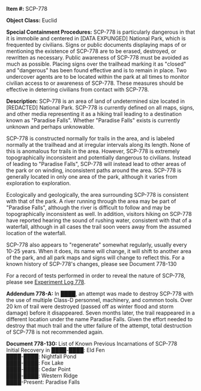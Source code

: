 **Item #:** SCP-778

**Object Class:** Euclid

**Special Containment Procedures:** SCP-778 is particularly dangerous in that it is immobile and centered in \[DATA EXPUNGED\] National Park, which is frequented by civilians. Signs or public documents displaying maps of or mentioning the existence of SCP-778 are to be erased, destroyed, or rewritten as necessary. Public awareness of SCP-778 must be avoided as much as possible. Placing signs over the trailhead marking it as "closed" and "dangerous" has been found effective and is to remain in place. Two undercover agents are to be located within the park at all times to monitor civilian access to or awareness of SCP-778. These measures should be effective in deterring civilians from contact with SCP-778.

**Description:** SCP-778 is an area of land of undetermined size located in \[REDACTED\] National Park. SCP-778 is currently defined on all maps, signs, and other media representing it as a hiking trail leading to a destination known as "Paradise Falls". Whether "Paradise Falls" exists is currently unknown and perhaps unknowable.

SCP-778 is constructed normally for trails in the area, and is labeled normally at the trailhead and at irregular intervals along its length. None of this is anomalous for trails in the area. However, SCP-778 is extremely topographically inconsistent and potentially dangerous to civilians. Instead of leading to "Paradise Falls", SCP-778 will instead lead to other areas of the park or on winding, inconsistent paths around the area. SCP-778 is generally located in only one area of the park, although it varies from exploration to exploration.

Ecologically and geologically, the area surrounding SCP-778 is consistent with that of the park. A river running through the area may be part of "Paradise Falls", although the river is difficult to follow and may be topographically inconsistent as well. In addition, visitors hiking on SCP-778 have reported hearing the sound of rushing water, consistent with that of a waterfall, although in all cases the trail soon veers away from the assumed location of the waterfall.

SCP-778 also appears to "regenerate" somewhat regularly, usually every 10-25 years. When it does, its name will change, it will shift to another area of the park, and all park maps and signs will change to reflect this. For a known history of SCP-778's changes, please see Document 778-130

For a record of tests performed in order to reveal the nature of SCP-778, please see [Experiment Log 778](/experiment-log-778).

**Addendum 778-A:** In ████, an attempt was made to destroy SCP-778 with the use of multiple Class-D personnel, machinery, and common tools. Over 20 km of trail were destroyed (passed off as winter flood and storm damage) before it disappeared. Seven months later, the trail reappeared in a different location under the name Paradise Falls. Given the effort needed to destroy that much trail and the utter failure of the attempt, total destruction of SCP-778 is not recommended again.

**Document 778-130:** List of Known Previous Incarnations of SCP-778  
Initial Recovery in ████-████: Eld Fen  
████-████: Nightfall Pond  
████-████: Fox Lake  
████-████: Cedar Point  
████-████: Western Ridge  
████-Present: Paradise Falls